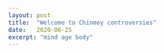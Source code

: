 ```yaml
---
layout: post
title:  "Welcome to Chinmoy controversies"
date:   2020-06-25
excerpt: "mind age body"
---
```

